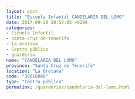 ```yaml
---
layout: post
title: "Escuela Infantil CANDELARIA DEL LOMO"
date: 2017-09-20 20:57:05 +0200
categories:
- Escuela Infantil
- santa-cruz-de-tenerife
- la-orotava
- Centro público
- guarderia
name: "CANDELARIA DEL LOMO"
province: "Santa Cruz de Tenerife"
location: "La Orotava"
code: "38016088"
type: "Centro público"
permalink: /guarderias/candelaria-del-lomo.html
---
```

